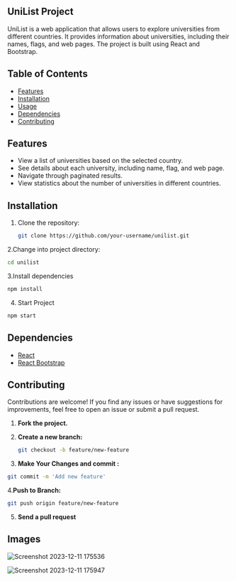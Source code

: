 ## UniList Project

UniList is a web application that allows users to explore universities from different countries. It provides information about universities, including their names, flags, and web pages. The project is built using React and Bootstrap.

## Table of Contents

- [Features](#features)
- [Installation](#installation)
- [Usage](#usage)
- [Dependencies](#dependencies)
- [Contributing](#contributing)


## Features

- View a list of universities based on the selected country.
- See details about each university, including name, flag, and web page.
- Navigate through paginated results.
- View statistics about the number of universities in different countries.

## Installation

1. Clone the repository:

   ```bash
   git clone https://github.com/your-username/unilist.git
   ```

2.Change into project directory:

```bash
cd unilist 

```

3.Install dependencies

```bash
npm install

```

4. Start Project 

```bash
npm start
```


## Dependencies

- [React](https://reactjs.org/)
- [React Bootstrap](https://react-bootstrap.github.io/)

## Contributing

Contributions are welcome! If you find any issues or have suggestions for improvements, feel free to open an issue or submit a pull request.

1. **Fork the project.**

2. **Create a new branch:**

   ```bash
   git checkout -b feature/new-feature
   ```
3. **Make Your Changes and commit :**

```bash
git commit -m 'Add new feature'
```

4.**Push to Branch:**
```bash
git push origin feature/new-feature

```
5. **Send a pull request**

## Images


![Screenshot 2023-12-11 175536](https://github.com/swarupe7/unilist/assets/85427735/6d191993-ae76-4acf-98a9-3994fcd1cdf9)

![Screenshot 2023-12-11 175947](https://github.com/swarupe7/unilist/assets/85427735/445af354-0f14-4933-8f41-a9672f421fed)



